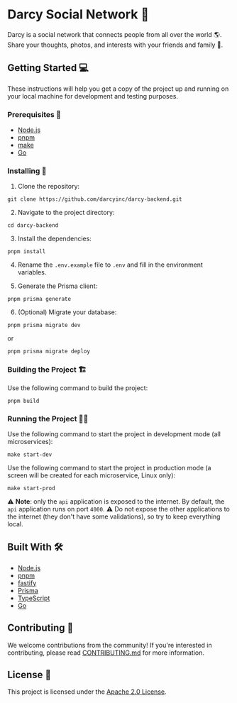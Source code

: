 # Darcy Social Network 🚀

Darcy is a social network that connects people from all over the world 🌎. Share your thoughts, photos, and interests with your friends and family 💬.

## Getting Started 💻

These instructions will help you get a copy of the project up and running on your local machine for development and testing purposes.

### Prerequisites 🔧

- [Node.js](https://nodejs.org/en/)
- [pnpm](https://github.com/pnpm/pnpm)
- [make](https://www.gnu.org/software/make/)
- [Go](https://golang.org/)

### Installing 💾

1. Clone the repository:

```
git clone https://github.com/darcyinc/darcy-backend.git
```

2. Navigate to the project directory:

```
cd darcy-backend
```

3. Install the dependencies:

```
pnpm install
```

4. Rename the `.env.example` file to `.env` and fill in the environment variables.

5. Generate the Prisma client:

```
pnpm prisma generate
```

6. (Optional) Migrate your database:

```
pnpm prisma migrate dev
```

or

```
pnpm prisma migrate deploy
```

### Building the Project 🏗️

Use the following command to build the project:

```
pnpm build
```

### Running the Project 🏃‍♂️

Use the following command to start the project in development mode (all microservices):

```
make start-dev
```

Use the following command to start the project in production mode (a screen will be created for each microservice, Linux only):

```
make start-prod
```

⚠️ **Note**: only the `api` application is exposed to the internet. By default, the `api` application runs on port `4000`.
⚠️ Do not expose the other applications to the internet (they don't have some validations), so try to keep everything local.

## Built With 🛠️

- [Node.js](https://github.com/nodejs/node)
- [pnpm](https://github.com/pnpm/pnpm)
- [fastify](https://github.com/fastify/fastify)
- [Prisma](https://github.com/prisma/prisma)
- [TypeScript](https://github.com/microsoft/TypeScript)
- [Go](https://github.com/golang/go)

## Contributing 🤝

We welcome contributions from the community! If you're interested in contributing, please read [CONTRIBUTING.md](https://github.com/darcyinc/darcy-backend/blob/development/CONTRIBUTING.md) for more information.

## License 📃

This project is licensed under the [Apache 2.0 License](https://github.com/darcyinc/darcy-backend/blob/development/LICENSE).
